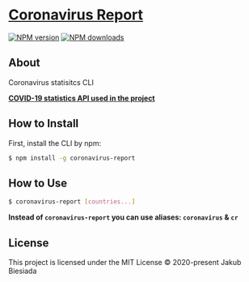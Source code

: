 # [Coronavirus Report](https://github.com/awesome-cli/coronavirus-report)

[![NPM version](http://img.shields.io/npm/v/coronavirus-report.svg?style=flat-square)](https://www.npmjs.com/package/coronavirus-report)
[![NPM downloads](http://img.shields.io/npm/dm/coronavirus-report.svg?style=flat-square)](https://www.npmjs.com/package/coronavirus-report)

## About

Coronavirus statisitcs CLI

**[COVID-19 statistics API used in the project](https://covid19.mathdro.id/api)**

## How to Install

First, install the CLI by npm:
```sh
$ npm install -g coronavirus-report
```

## How to Use

```sh
$ coronavirus-report [countries...]
```

**Instead of `coronavirus-report` you can use aliases: `coronavirus` & `cr`**

## License

This project is licensed under the MIT License © 2020-present Jakub Biesiada
